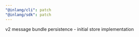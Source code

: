 ```yaml
---
"@inlang/cli": patch
"@inlang/sdk": patch
---
```


v2 message bundle persistence - initial store implementation
